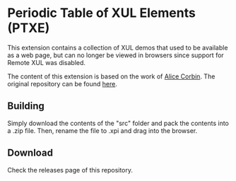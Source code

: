 # Periodic Table of XUL Elements (PTXE)
This extension contains a collection of XUL demos that used to be available as a web page, but can no longer be viewed in browsers since support for Remote XUL was disabled.

The content of this extension is based on the work of [Alice Corbin](https://github.com/alijc). The original repository can be found [here](https://github.com/alijc/xul-periodic-table).

## Building
Simply download the contents of the "src" folder and pack the contents into a .zip file. Then, rename the file to .xpi and drag into the browser.

## Download
Check the releases page of this repository.

